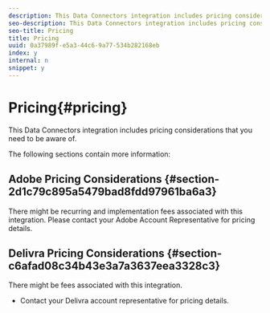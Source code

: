 ```yaml
---
description: This Data Connectors integration includes pricing considerations that you need to be aware of.
seo-description: This Data Connectors integration includes pricing considerations that you need to be aware of.
seo-title: Pricing
title: Pricing
uuid: 0a37989f-e5a3-44c6-9a77-534b282168eb
index: y
internal: n
snippet: y
---
```


# Pricing{#pricing}

This Data Connectors integration includes pricing considerations that you need to be aware of.

The following sections contain more information:

## Adobe Pricing Considerations {#section-2d1c79c895a5479bad8fdd97961ba6a3}

There might be recurring and implementation fees associated with this integration. Please contact your Adobe Account Representative for pricing details.

## Delivra Pricing Considerations {#section-c6afad08c34b43e3a7a3637eea3328c3}

There might be fees associated with this integration.

* Contact your Delivra account representative for pricing details.

